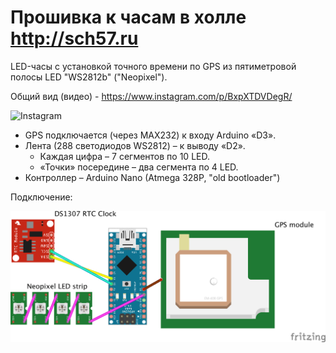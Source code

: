 # Прошивка к часам в холле http://sch57.ru

LED-часы с установкой точного времени по GPS из пятиметровой полосы LED "WS2812b" ("Neopixel"). 

Общий вид (видео) - https://www.instagram.com/p/BxpXTDVDegR/ 

![Instagram](https://scontent-arn2-1.cdninstagram.com/vp/4b3fefc065ee42ab763cbce7da96b675/5D6E7A5E/t51.2885-15/e35/58775460_2222468581172818_1322464915588762730_n.jpg?_nc_ht=scontent-arn2-1.cdninstagram.com)

* GPS подключается (через MAX232) к входу Arduino «D3».
* Лента (288 светодиодов WS2812) – к выводу «D2».
  * Каждая цифра – 7 сегментов по 10 LED. 
  * «Точки» посередине – два сегмента по 4 LED.
* Контроллер – Arduino Nano (Atmega 328P, "old bootloader")

Подключение:

![Wiring](https://github.com/Bougakov/wallclock/blob/master/Wall%20clock%20schematics.png)

